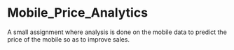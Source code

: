# Mobile_Price_Analytics
A small assignment where analysis is done on the mobile data to predict the price of the mobile so as to improve sales.
